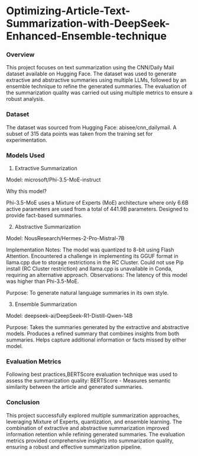# Optimizing-Article-Text-Summarization-with-DeepSeek-Enhanced-Ensemble-technique

### Overview

This project focuses on text summarization using the CNN/Daily Mail dataset available on Hugging Face. The dataset was used to generate extractive and abstractive summaries using multiple LLMs, followed by an ensemble technique to refine the generated summaries. The evaluation of the summarization quality was carried out using multiple metrics to ensure a robust analysis.

### Dataset

The dataset was sourced from Hugging Face: abisee/cnn_dailymail.
A subset of 315 data points was taken from the training set for experimentation.

### Models Used

1) Extractive Summarization

Model: microsoft/Phi-3.5-MoE-instruct

Why this model?

Phi-3.5-MoE uses a Mixture of Experts (MoE) architecture where only 6.6B active parameters are used from a total of 441.9B parameters.
Designed to provide fact-based summaries.

2) Abstractive Summarization

Model: NousResearch/Hermes-2-Pro-Mistral-7B

Implementation Notes:
The model was quantized to 8-bit using Flash Attention.
Encountered a challenge in implementing its GGUF format in llama.cpp due to storage restrictions in the RC Cluster.
Could not use Pip install (RC Cluster restriction) and llama.cpp is unavailable in Conda, requiring an alternative approach.
Observations: The latency of this model was higher than Phi-3.5-MoE.

Purpose: To generate natural language summaries in its own style.

3) Ensemble Summarization

Model: deepseek-ai/DeepSeek-R1-Distill-Qwen-14B

Purpose:
Takes the summaries generated by the extractive and abstractive models.
Produces a refined summary that combines insights from both summaries.
Helps capture additional information or facts missed by either model.

### Evaluation Metrics

Following best practices,BERTScore evaluation technique was used to assess the summarization quality:
BERTScore - Measures semantic similarity between the article and generated summaries.

### Conclusion

This project successfully explored multiple summarization approaches, leveraging Mixture of Experts, quantization, and ensemble learning. The combination of extractive and abstractive summarization improved information retention while refining generated summaries. The evaluation metrics provided comprehensive insights into summarization quality, ensuring a robust and effective summarization pipeline.
